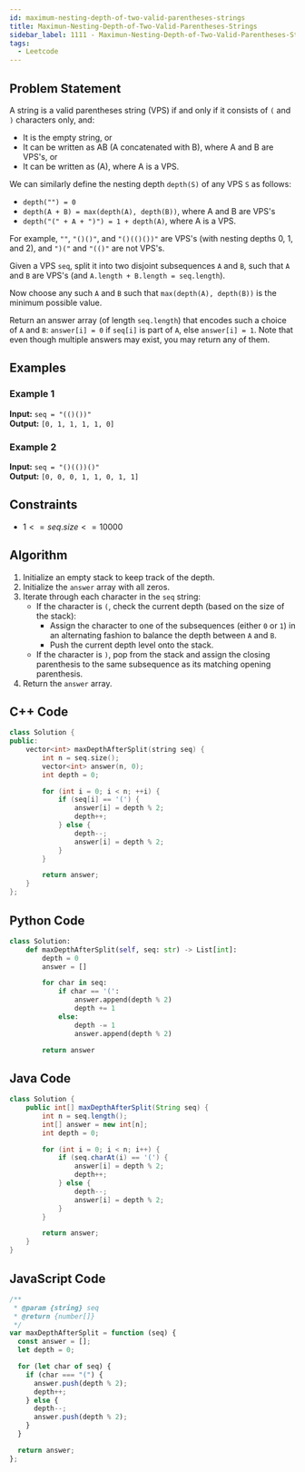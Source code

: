 ```yaml
---
id: maximum-nesting-depth-of-two-valid-parentheses-strings
title: Maximun-Nesting-Depth-of-Two-Valid-Parentheses-Strings
sidebar_label: 1111 - Maximun-Nesting-Depth-of-Two-Valid-Parentheses-Strings
tags:
  - Leetcode
---
```


## Problem Statement

A string is a valid parentheses string (VPS) if and only if it consists of `(` and `)` characters only, and:

- It is the empty string, or
- It can be written as AB (A concatenated with B), where A and B are VPS's, or
- It can be written as (A), where A is a VPS.

We can similarly define the nesting depth `depth(S)` of any VPS `S` as follows:

- `depth("") = 0`
- `depth(A + B) = max(depth(A), depth(B))`, where A and B are VPS's
- `depth("(" + A + ")") = 1 + depth(A)`, where A is a VPS.

For example, `""`, `"()()"`, and `"()(()())"` are VPS's (with nesting depths 0, 1, and 2), and `")("` and `"(()"` are not VPS's.

Given a VPS `seq`, split it into two disjoint subsequences `A` and `B`, such that `A` and `B` are VPS's (and `A.length + B.length = seq.length`).

Now choose any such `A` and `B` such that `max(depth(A), depth(B))` is the minimum possible value.

Return an answer array (of length `seq.length`) that encodes such a choice of `A` and `B`: `answer[i] = 0` if `seq[i]` is part of `A`, else `answer[i] = 1`. Note that even though multiple answers may exist, you may return any of them.

## Examples

### Example 1

**Input:** `seq = "(()())"`  
**Output:** `[0, 1, 1, 1, 1, 0]`

### Example 2

**Input:** `seq = "()(())()"`  
**Output:** `[0, 0, 0, 1, 1, 0, 1, 1]`

## Constraints

- $1 <= seq.size <= 10000$

## Algorithm

1. Initialize an empty stack to keep track of the depth.
2. Initialize the `answer` array with all zeros.
3. Iterate through each character in the `seq` string:
   - If the character is `(`, check the current depth (based on the size of the stack):
     - Assign the character to one of the subsequences (either `0` or `1`) in an alternating fashion to balance the depth between `A` and `B`.
     - Push the current depth level onto the stack.
   - If the character is `)`, pop from the stack and assign the closing parenthesis to the same subsequence as its matching opening parenthesis.
4. Return the `answer` array.

## C++ Code

```cpp
class Solution {
public:
    vector<int> maxDepthAfterSplit(string seq) {
        int n = seq.size();
        vector<int> answer(n, 0);
        int depth = 0;

        for (int i = 0; i < n; ++i) {
            if (seq[i] == '(') {
                answer[i] = depth % 2;
                depth++;
            } else {
                depth--;
                answer[i] = depth % 2;
            }
        }

        return answer;
    }
};
```

## Python Code

```python
class Solution:
    def maxDepthAfterSplit(self, seq: str) -> List[int]:
        depth = 0
        answer = []

        for char in seq:
            if char == '(':
                answer.append(depth % 2)
                depth += 1
            else:
                depth -= 1
                answer.append(depth % 2)

        return answer
```

## Java Code

```java
class Solution {
    public int[] maxDepthAfterSplit(String seq) {
        int n = seq.length();
        int[] answer = new int[n];
        int depth = 0;

        for (int i = 0; i < n; i++) {
            if (seq.charAt(i) == '(') {
                answer[i] = depth % 2;
                depth++;
            } else {
                depth--;
                answer[i] = depth % 2;
            }
        }

        return answer;
    }
}
```

## JavaScript Code

```javascript
/**
 * @param {string} seq
 * @return {number[]}
 */
var maxDepthAfterSplit = function (seq) {
  const answer = [];
  let depth = 0;

  for (let char of seq) {
    if (char === "(") {
      answer.push(depth % 2);
      depth++;
    } else {
      depth--;
      answer.push(depth % 2);
    }
  }

  return answer;
};
```
